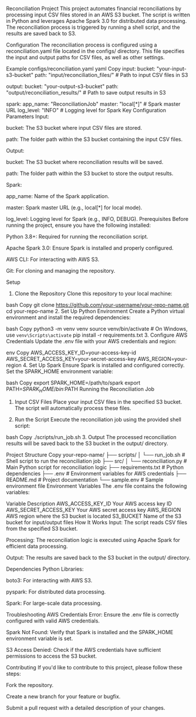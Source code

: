 
Reconciliation Project
This project automates financial reconciliations by processing input CSV files stored in an AWS S3 bucket. The script is written in Python and leverages Apache Spark 3.0 for distributed data processing. The reconciliation process is triggered by running a shell script, and the results are saved back to S3.

Configuration
The reconciliation process is configured using a reconciliation.yaml file located in the configs/ directory. This file specifies the input and output paths for CSV files, as well as other settings.

Example configs/reconciliation.yaml
yaml
Copy
input:
  bucket: "your-input-s3-bucket"
  path: "input/reconciliation_files/"  # Path to input CSV files in S3

output:
  bucket: "your-output-s3-bucket"
  path: "output/reconciliation_results/"  # Path to save output results in S3

spark:
  app_name: "ReconciliationJob"
  master: "local[*]"  # Spark master URL
  log_level: "INFO"   # Logging level for Spark
Key Configuration Parameters
Input:

bucket: The S3 bucket where input CSV files are stored.

path: The folder path within the S3 bucket containing the input CSV files.

Output:

bucket: The S3 bucket where reconciliation results will be saved.

path: The folder path within the S3 bucket to store the output results.

Spark:

app_name: Name of the Spark application.

master: Spark master URL (e.g., local[*] for local mode).

log_level: Logging level for Spark (e.g., INFO, DEBUG).
Prerequisites
Before running the project, ensure you have the following installed:

Python 3.8+: Required for running the reconciliation script.

Apache Spark 3.0: Ensure Spark is installed and properly configured.

AWS CLI: For interacting with AWS S3.

Git: For cloning and managing the repository.

Setup
1. Clone the Repository
Clone this repository to your local machine:

bash
Copy
git clone https://github.com/your-username/your-repo-name.git
cd your-repo-name
2. Set Up Python Environment
Create a Python virtual environment and install the required dependencies:

bash
Copy
python3 -m venv venv
source venv/bin/activate  # On Windows, use `venv\Scripts\activate`
pip install -r requirements.txt
3. Configure AWS Credentials
Update the .env file with your AWS credentials and region:

env
Copy
AWS_ACCESS_KEY_ID=your-access-key-id
AWS_SECRET_ACCESS_KEY=your-secret-access-key
AWS_REGION=your-region
4. Set Up Spark
Ensure Spark is installed and configured correctly. Set the SPARK_HOME environment variable:

bash
Copy
export SPARK_HOME=/path/to/spark
export PATH=$SPARK_HOME/bin:$PATH
Running the Reconciliation Job
1. Input CSV Files
Place your input CSV files in the specified S3 bucket. The script will automatically process these files.

2. Run the Script
Execute the reconciliation job using the provided shell script:

bash
Copy
./scripts/run_job.sh
3. Output
The processed reconciliation results will be saved back to the S3 bucket in the output/ directory.

Project Structure
Copy
your-repo-name/
├── scripts/
│   └── run_job.sh            # Shell script to run the reconciliation job
├── src/
│   └── reconciliation.py     # Main Python script for reconciliation logic
├── requirements.txt          # Python dependencies
├── .env                      # Environment variables for AWS credentials
├── README.md                 # Project documentation
└── sample.env                # Sample environment file
Environment Variables
The .env file contains the following variables:

Variable	Description
AWS_ACCESS_KEY_ID	Your AWS access key ID
AWS_SECRET_ACCESS_KEY	Your AWS secret access key
AWS_REGION	AWS region where the S3 bucket is located
S3_BUCKET	Name of the S3 bucket for input/output files
How It Works
Input: The script reads CSV files from the specified S3 bucket.

Processing: The reconciliation logic is executed using Apache Spark for efficient data processing.

Output: The results are saved back to the S3 bucket in the output/ directory.

Dependencies
Python Libraries:

boto3: For interacting with AWS S3.

pyspark: For distributed data processing.

Spark: For large-scale data processing.

Troubleshooting
AWS Credentials Error: Ensure the .env file is correctly configured with valid AWS credentials.

Spark Not Found: Verify that Spark is installed and the SPARK_HOME environment variable is set.

S3 Access Denied: Check if the AWS credentials have sufficient permissions to access the S3 bucket.

Contributing
If you'd like to contribute to this project, please follow these steps:

Fork the repository.

Create a new branch for your feature or bugfix.

Submit a pull request with a detailed description of your changes.
